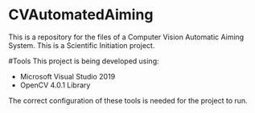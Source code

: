 # CVAutomatedAiming
This is a repository for the files of a Computer Vision Automatic Aiming System. This is a Scientific Initiation project.

#Tools
This project is being developed using:

- Microsoft Visual Studio 2019
- OpenCV 4.0.1 Library

The correct configuration of these tools is needed for the project to run.
